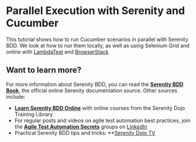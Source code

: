 # Parallel Execution with Serenity and Cucumber

This tutorial shows how to run Cucumber scenarios in parallel with Serenity BDD. We look at how to run them locally,
as well as using Selenium Grid and online with [LambdaTest](https://www.lambdatest.com/?utm_source=serenity_bdd&utm_medium=sponsor&utm_campaign=serenity_bdd&utm_term=sk&utm_content=homepage) and [BrowserStack](https://www.browserstack.com/)

##

## Want to learn more?
For more information about Serenity BDD, you can read the [**Serenity BDD Book**](https://serenity-bdd.github.io/theserenitybook/latest/index.html), the official online Serenity documentation source. Other sources include:
* **[Learn Serenity BDD Online](https://expansion.serenity-dojo.com/)** with online courses from the Serenity Dojo Training Library
* For regular posts and videos on agile test automation best practices, join the **[Agile Test Automation Secrets](https://www.linkedin.com/groups/8961597/)** groups on [LinkedIn](https://www.linkedin.com/groups/8961597/) 
* Practical Serenity BDD tips and tricks: **[Serenity Dojo TV](https://www.youtube.com/@JohnFergusonSmart) 
